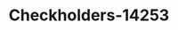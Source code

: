 ---
f_zip-code: 23924
f_state-code: VA
title: Checkholders-14253
f_phone: 434-757-4689
f_city-only: Chase City
f_address: 126 West 2Nd Street Chase City
f_location-unique-id: '14253'
slug: checkholders-14253
updated-on: '2024-05-30T13:46:58.046Z'
created-on: '2024-05-30T13:36:59.803Z'
published-on: '2024-05-30T13:54:32.469Z'
f_city-state: cms/city/chase-city-va.md
f_company: cms/company/checkholders.md
f_state: cms/state/virginia.md
layout: '[payday-loan].html'
tags: payday-loan
---